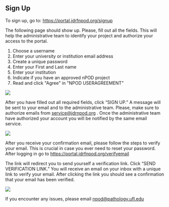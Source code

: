 ## Sign Up

To sign up, go to: <https://portal.jdrfnpod.org/signup>

The following page should show up. Please, fill out all the fields. This will help the administrative team to identify your project and authorize your access to the portal.

1. Choose a username
2. Enter your university or institution email address
3. Create a unique password
4. Enter your First and Last name
5. Enter your institution
6. Indicate if you have an approved nPOD project
7. Read and click "Agree" in "NPOD USERAGREEMENT"

![](/assets/suppportPage/p1/support_p1_1.png)

After you have filled out all required fields, click “SIGN UP.” A message will be sent to your email and to the administrative team. Please, make sure to authorize emails from <service@jdrnpod.org> . Once the administrative team have authorized your account you will be notified by the same email service.

![](/assets/suppportPage/p1/support_p1_2.png)

After you receive your confirmation email, please follow the steps to verify your email. This is crucial in case you ever need to reset your password. After logging in go to <https://portal.jdrfnpod.org/verifyemail>

The link will redirect you to send yourself a verification link. Click “SEND VERIFICATION LINK.” You will receive an email on your inbox with a unique link to verify your email. After clicking the link you should see a confirmation that your email has been verified.

![](/assets/suppportPage/p1/support_p1_3.png)

If you encounter any issues, please email <npod@pathology.ufl.edu>
